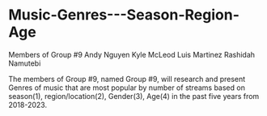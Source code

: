 # Music-Genres---Season-Region-Age

Members of Group #9
Andy Nguyen
Kyle McLeod
Luis Martinez
Rashidah Namutebi

The members of Group #9, named Group #9, will research and present Genres of music that are most popular by number of streams based on season(1), region/location(2), Gender(3), Age(4) in the past five years from 2018-2023.
